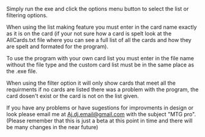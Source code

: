 Simply run the exe and click the options menu button to select the list or filtering options.

When using the list making feature you must enter in the card name exactly as it is on the card (if your not sure how a card is spelt look at the AllCards.txt file where you can see a full list of all the cards and how they are spelt and formated for the program).

To use the program with your own card list you must enter in the file name without the file type and the custom card list must be in the same place as the .exe file.

When using the filter option it will only show cards that meet all the requirments if no cards are listed there was a problem with the program, the card dosen't exist or the card is not on the list given.

If you have any problems or have sugestions for improvments in design or look please email me at Aj.dj.email@gmail.com with the subject "MTG pro".
(Please remember that this is just a beta at this point in time and there will be many changes in the near future)
